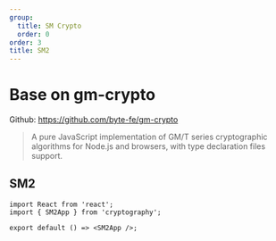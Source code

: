 ```yaml
---
group:
  title: SM Crypto
  order: 0
order: 3
title: SM2
---
```


# Base on gm-crypto

Github: https://github.com/byte-fe/gm-crypto

> A pure JavaScript implementation of GM/T series cryptographic algorithms for Node.js and browsers, with type declaration files support.

## SM2

```tsx
import React from 'react';
import { SM2App } from 'cryptography';

export default () => <SM2App />;
```
